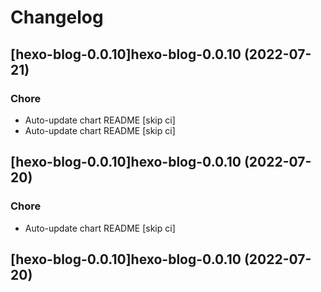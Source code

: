 # Changelog


## [hexo-blog-0.0.10]hexo-blog-0.0.10 (2022-07-21)

### Chore

- Auto-update chart README [skip ci]
- Auto-update chart README [skip ci]



## [hexo-blog-0.0.10]hexo-blog-0.0.10 (2022-07-20)

### Chore

- Auto-update chart README [skip ci]



## [hexo-blog-0.0.10]hexo-blog-0.0.10 (2022-07-20)
